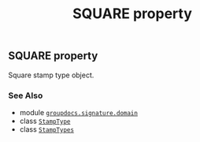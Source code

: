 ﻿---
title: SQUARE property
second_title: GroupDocs.Signature for Python via .NET API References
description: 
type: docs
url: /python-net/groupdocs.signature.domain/stamptypes/square/
is_root: false
weight: 60
---

## SQUARE property


Square stamp type object.

### See Also
* module [`groupdocs.signature.domain`](../../)
* class [`StampType`](/signature/python-net/groupdocs.signature.domain/stamptype)
* class [`StampTypes`](/signature/python-net/groupdocs.signature.domain/stamptypes)
